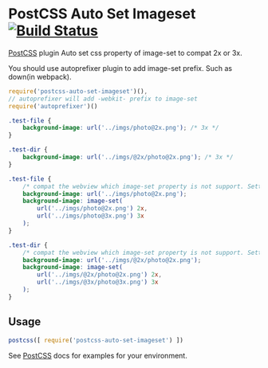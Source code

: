 # PostCSS Auto Set Imageset [![Build Status][ci-img]][ci]

[PostCSS] plugin Auto set css property of image-set to compat 2x or 3x.

[PostCSS]: https://github.com/postcss/postcss
[ci-img]:  https://travis-ci.org/smallcatcat.joe@gmail.com/postcss-auto-set-imageset.svg
[ci]:      https://travis-ci.org/smallcatcat.joe@gmail.com/postcss-auto-set-imageset

You should use autoprefixer plugin to add image-set prefix. Such as down(in webpack).
```js
require('postcss-auto-set-imageset')(),
// autoprefixer will add -webkit- prefix to image-set
require('autoprefixer')()
```

```css
.test-file {
    background-image: url('../imgs/photo@2x.png'); /* 3x */
}

.test-dir {
    background-image: url('../imgs/@2x/photo@2x.png'); /* 3x */
}
```

```css
.test-file {
    /* compat the webview which image-set property is not support. Setting the @2x photo default */
    background-image: url('../imgs/photo@2x.png');
    background-image: image-set(
        url('../imgs/photo@2x.png') 2x,
        url('../imgs/photo@3x.png') 3x
    );
}

.test-dir {
    /* compat the webview which image-set property is not support. Setting the @2x photo default */
    background-image: url('../imgs/@2x/photo@2x.png');
    background-image: image-set(
        url('../imgs/@2x/photo@2x.png') 2x,
        url('../imgs/@3x/photo@3x.png') 3x
    );
}
```

## Usage

```js
postcss([ require('postcss-auto-set-imageset') ])
```

See [PostCSS] docs for examples for your environment.
